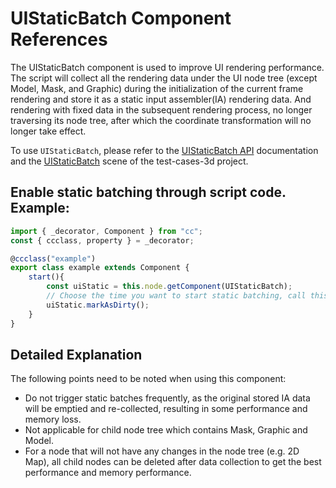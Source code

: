# UIStaticBatch Component References

The UIStaticBatch component is used to improve UI rendering performance. The script will collect all the rendering data under the UI node tree (except Model, Mask, and Graphic) during the initialization of the current frame rendering and store it as a static input assembler(IA) rendering data. And rendering with fixed data in the subsequent rendering process, no longer traversing its node tree, after which the coordinate transformation will no longer take effect.

To use `UIStaticBatch`, please refer to the [UIStaticBatch API](../../../api/en/classes/ui.uistaticbatch.html) documentation and the [UIStaticBatch](https://github.com/cocos-creator/test-cases-3d/tree/master/assets/cases/ui/19.static-ui) scene of the test-cases-3d project.

## Enable static batching through script code. Example:

```ts
import { _decorator, Component } from "cc";
const { ccclass, property } = _decorator;

@ccclass("example")
export class example extends Component {
    start(){
        const uiStatic = this.node.getComponent(UIStaticBatch);
        // Choose the time you want to start static batching, call this interface to start static batching
        uiStatic.markAsDirty();
    }
}
```

## Detailed Explanation

The following points need to be noted when using this component:

- Do not trigger static batches frequently, as the original stored IA data will be emptied and re-collected, resulting in some performance and memory loss.
- Not applicable for child node tree which contains Mask, Graphic and Model.
- For a node that will not have any changes in the node tree (e.g. 2D Map), all child nodes can be deleted after data collection to get the best performance and memory performance.
